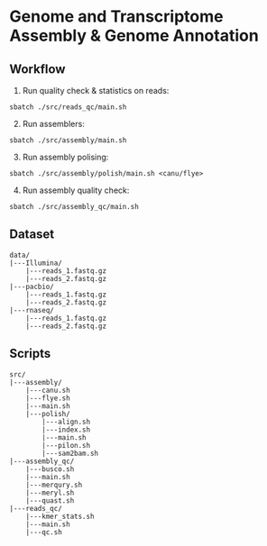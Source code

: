# Genome and Transcriptome Assembly & Genome Annotation

## Workflow
1. Run quality check & statistics on reads:
```
sbatch ./src/reads_qc/main.sh
```

2. Run assemblers:
```
sbatch ./src/assembly/main.sh
```

3. Run assembly polising:
```
sbatch ./src/assembly/polish/main.sh <canu/flye>
```

4. Run assembly quality check:
```
sbatch ./src/assembly_qc/main.sh
```

## Dataset
```
data/
|---Illumina/
    |---reads_1.fastq.gz
    |---reads_2.fastq.gz
|---pacbio/
    |---reads_1.fastq.gz
    |---reads_2.fastq.gz
|---rnaseq/
    |---reads_1.fastq.gz
    |---reads_2.fastq.gz
```

## Scripts
```
src/
|---assembly/
    |---canu.sh
    |---flye.sh
    |---main.sh
    |---polish/
        |---align.sh
        |---index.sh
        |---main.sh
        |---pilon.sh
        |---sam2bam.sh
|---assembly_qc/
    |---busco.sh
    |---main.sh
    |---merqury.sh
    |---meryl.sh
    |---quast.sh
|---reads_qc/
    |---kmer_stats.sh
    |---main.sh
    |---qc.sh
```